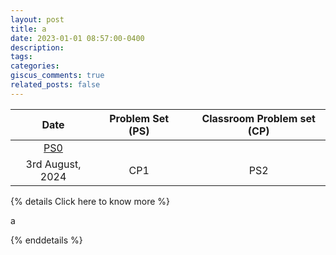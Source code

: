 ```yaml
---
layout: post
title: a
date: 2023-01-01 08:57:00-0400
description: 
tags: 
categories: 
giscus_comments: true
related_posts: false
---
```


|  Date  | Problem Set (PS) |     | Classroom Problem set (CP) |
| :-----------: | :-----------: | :------------: | :------------: |
| [PS0](https://jpsaha.github.io/MOTP/assets/pdf/MOPSS/PS0B24Aug.pdf)      |    |     |
| 3rd August, 2024 | CP1      |    |  PS2    |

{% details Click here to know more %}

a

{% enddetails %}
